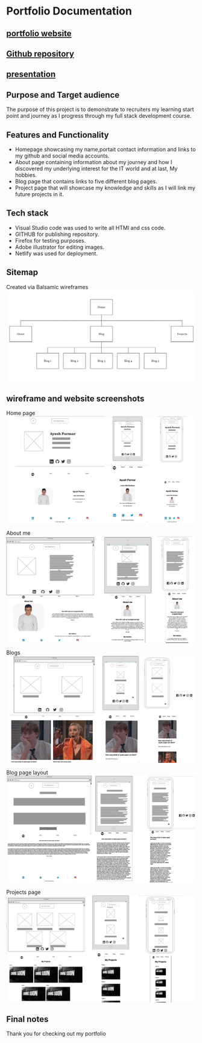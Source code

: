 # Portfolio Documentation

## [portfolio website](https://630ab8bea0b05a63227bbec6--animated-platypus-a7b351.netlify.app/index.html)

## [Github repository](https://github.com/Ayushc0d3s/AYUSHPARMAR_T1A2)
 
## [presentation](https://vimeo.com/743825176/8feafaf156) 

## Purpose and Target audience

The purpose of this project is to demonstrate to recruiters my learning start point and journey as I progress through my full stack development course.

## Features and Functionality

- Homepage showcasing my name,portait contact information and links to my github and social media accounts.
- About page containing information about my journey and how I discovered my underlying interest for the IT world and at last, My hobbies.
- Blog page that contains links to five different blog pages.
- Project page that will showcase my knowledge and skills as I will link my future projects in it.

## Tech stack

- Visual Studio code was used to write all HTMl and css code.
- GITHUB for publishing repository.
- Firefox for testing purposes.
- Adobe illustrator for editing images.
- Netlify was used for deployment.

## Sitemap

Created via Balsamic wireframes
![Cwebsite sitemap](images/sitemap.png)

## wireframe and website screenshots

Home page
![Home page](images/homepage-wf-ss.JPG)

About me
![about me page](images/aboutme.jpg)

Blogs
![Blogs page](images/blogs.JPG)

Blog page layout
![blog page layout](images/blogpage.JPG)

Projects page
![projects page](images/projects.JPG)

## Final notes

Thank you for checking out my portfolio
